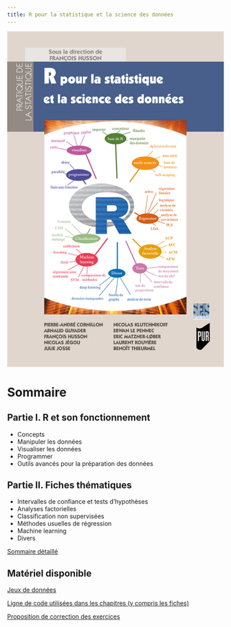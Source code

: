 ```yaml
---
title: R pour la statistique et la science des données 
---
```


<div class="column-left">
<p><img src="/pdf/R_stat_sc_donnees.png" alt="Couverture" /></p>
</div>


<div class="column-right">

<h1 id="sommaire">Sommaire</h1>

<h2 id="partie-i-r-et-son-fonctionnement">Partie I. R et son fonctionnement</h2>

<ul>
  <li>Concepts</li>
  <li>Manipuler les données</li>
  <li>Visualiser les données</li>
  <li>Programmer</li>
  <li>Outils avancés pour la préparation des données</li>
</ul>

<h2 id="partie-ii-fiches-thématiques">Partie II. Fiches thématiques</h2>

<ul>
  <li>Intervalles de confiance et tests d’hypothèses</li>
  <li>Analyses factorielles</li>
  <li>Classification non supervisées</li>
  <li>Méthodes usuelles de régression</li>
  <li>Machine learning</li>
  <li>Divers</li>
</ul>

<p><a href="/pdf/TableDesMatieres.pdf">Sommaire détaillé</a></p>

<h2 id="matériel-disponible">Matériel disponible</h2>

<p><a href="/liste_don.html">Jeux de données</a></p>

<p><a href="/code_html/code.html">Ligne de code utilisées dans les chapitres (y compris les fiches)</a></p>

<p><a href="/correction_html/correction_exo.html">Proposition de correction des exercices</a></p>

</div>

